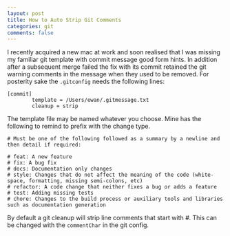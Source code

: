 ```yaml
---
layout: post
title: How to Auto Strip Git Comments
categories: git
comments: false
---
```

I recently acquired a new mac at work and soon realised that I was missing my familiar
git template with commit message good form hints.  In addition after a subsequent merge
failed the fix with its commit retained the git warning comments in the message when they
used to be removed.  For posterity sake the `.gitconfig` needs the following lines:

```
[commit]
        template = /Users/ewan/.gitmessage.txt
        cleanup = strip
```

The template file may be named whatever you choose.  Mine has the following to
remind to prefix with the change type.

```
# Must be one of the following followed as a summary by a newline and then detail if required:

# feat: A new feature
# fix: A bug fix
# docs: Documentation only changes
# style: Changes that do not affect the meaning of the code (white-space, formatting, missing semi-colons, etc)
# refactor: A code change that neither fixes a bug or adds a feature
# test: Adding missing tests
# chore: Changes to the build process or auxiliary tools and libraries such as documentation generation
```

By default a git cleanup will strip line comments that start with *#*.  This can be changed with the `commentChar` in the git config.
